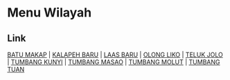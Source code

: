 # Menu Wilayah

## Link

[BATU MAKAP](https://github.com/gigit-pemilu/pemilu-2024-62-kalimantan-tengah/tree/main/pileg-dpr/hitung-suara/sub/62-kalimantan-tengah/sub/12-murung-raya/sub/05-sumber-barito/sub/2003-batu-makap)
 | 
[KALAPEH BARU](https://github.com/gigit-pemilu/pemilu-2024-62-kalimantan-tengah/tree/main/pileg-dpr/hitung-suara/sub/62-kalimantan-tengah/sub/12-murung-raya/sub/05-sumber-barito/sub/2001-kalapeh-baru)
 | 
[LAAS BARU](https://github.com/gigit-pemilu/pemilu-2024-62-kalimantan-tengah/tree/main/pileg-dpr/hitung-suara/sub/62-kalimantan-tengah/sub/12-murung-raya/sub/05-sumber-barito/sub/2007-laas-baru)
 | 
[OLONG LIKO](https://github.com/gigit-pemilu/pemilu-2024-62-kalimantan-tengah/tree/main/pileg-dpr/hitung-suara/sub/62-kalimantan-tengah/sub/12-murung-raya/sub/05-sumber-barito/sub/2005-olong-liko)
 | 
[TELUK JOLO](https://github.com/gigit-pemilu/pemilu-2024-62-kalimantan-tengah/tree/main/pileg-dpr/hitung-suara/sub/62-kalimantan-tengah/sub/12-murung-raya/sub/05-sumber-barito/sub/2006-teluk-jolo)
 | 
[TUMBANG KUNYI](https://github.com/gigit-pemilu/pemilu-2024-62-kalimantan-tengah/tree/main/pileg-dpr/hitung-suara/sub/62-kalimantan-tengah/sub/12-murung-raya/sub/05-sumber-barito/sub/1004-tumbang-kunyi)
 | 
[TUMBANG MASAO](https://github.com/gigit-pemilu/pemilu-2024-62-kalimantan-tengah/tree/main/pileg-dpr/hitung-suara/sub/62-kalimantan-tengah/sub/12-murung-raya/sub/05-sumber-barito/sub/2002-tumbang-masao)
 | 
[TUMBANG MOLUT](https://github.com/gigit-pemilu/pemilu-2024-62-kalimantan-tengah/tree/main/pileg-dpr/hitung-suara/sub/62-kalimantan-tengah/sub/12-murung-raya/sub/05-sumber-barito/sub/2018-tumbang-molut)
 | 
[TUMBANG TUAN](https://github.com/gigit-pemilu/pemilu-2024-62-kalimantan-tengah/tree/main/pileg-dpr/hitung-suara/sub/62-kalimantan-tengah/sub/12-murung-raya/sub/05-sumber-barito/sub/2020-tumbang-tuan)

